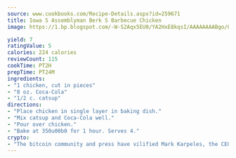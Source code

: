 ```yaml
---
source: www.cookbooks.com/Recipe-Details.aspx?id=259671
title: Iowa S Assemblyman Berk S Barbecue Chicken
image: https://1.bp.blogspot.com/-W-S2Aqx5EU0/YA2HxE8kqsI/AAAAAAAABgo/LNxJ2X_rvYgPNsplYMgQNjuwxaZ0e3pQQCLcBGAsYHQ/s320/17.png

yield: 7
ratingValue: 5
calories: 224 calories
reviewCount: 115
cookTime: PT2H
prepTime: PT24M
ingredients:
- "1 chicken, cut in pieces"
- "8 oz. Coca-Cola"
- "1/2 c. catsup"
directions:
- "Place chicken in single layer in baking dish."
- "Mix catsup and Coca-Cola well."
- "Pour over chicken."
- "Bake at 350u00b0 for 1 hour. Serves 4."
crypto:
- "The bitcoin community and press have vilified Mark Karpeles, the CEO of Mt. Gox, as a clown and a con man."
---
```

